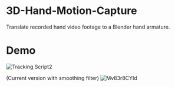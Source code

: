 # 3D-Hand-Motion-Capture
Translate recorded hand video footage to a Blender hand armature.

# Demo
![Tracking Script2](https://user-images.githubusercontent.com/95603897/144814381-4249d5b2-e1bc-4dfc-9618-4e0333d2b86e.gif)

(Current version with smoothing filter)
![Mv83r8CYId](https://user-images.githubusercontent.com/95603897/144814890-de7ec7bb-7f2d-4485-beb7-3b7bef73a4b8.gif)
